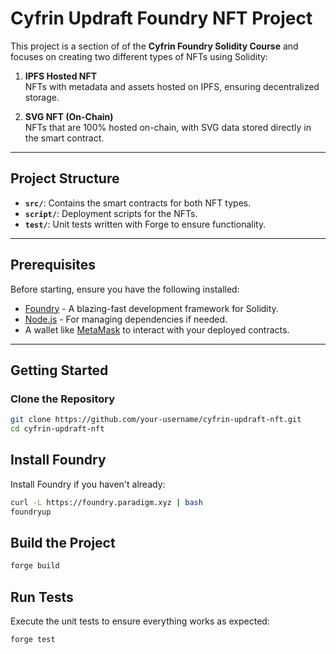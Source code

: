 # Cyfrin Updraft Foundry NFT Project

This project is a section of of the **Cyfrin Foundry Solidity Course** and focuses on creating two different types of NFTs using Solidity:

1. **IPFS Hosted NFT**  
   NFTs with metadata and assets hosted on IPFS, ensuring decentralized storage.

2. **SVG NFT (On-Chain)**  
   NFTs that are 100% hosted on-chain, with SVG data stored directly in the smart contract.

---

## Project Structure

- **`src/`**: Contains the smart contracts for both NFT types.
- **`script/`**: Deployment scripts for the NFTs.
- **`test/`**: Unit tests written with Forge to ensure functionality.

---

## Prerequisites

Before starting, ensure you have the following installed:

- [Foundry](https://getfoundry.sh/) - A blazing-fast development framework for Solidity.
- [Node.js](https://nodejs.org/) - For managing dependencies if needed.
- A wallet like [MetaMask](https://metamask.io/) to interact with your deployed contracts.

---

## Getting Started

### Clone the Repository

```bash
git clone https://github.com/your-username/cyfrin-updraft-nft.git
cd cyfrin-updraft-nft
```

## Install Foundry
Install Foundry if you haven't already:
```bash
curl -L https://foundry.paradigm.xyz | bash
foundryup
```

## Build the Project
```bash
forge build
```

## Run Tests
Execute the unit tests to ensure everything works as expected:
```bash
forge test
```